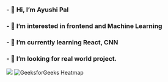 <h3>- 👋 Hi, I’m  Ayushi Pal
  </h3>
  
  <h3>
- 👀 I’m interested in frontend and Machine Learning
  </h3>

  <h3>
- 🌱 I’m currently learning React, CNN
  </h3>

  <h3>
- 💞️ I’m looking for real world project.
  </h3>


![](https://leetcard.jacoblin.cool/AYUSHI_PAL?ext=heatmap)
![GeeksforGeeks Heatmap](https://github.com/palayusld1h/README.md/blob/main/gfg_heatmap.png)
